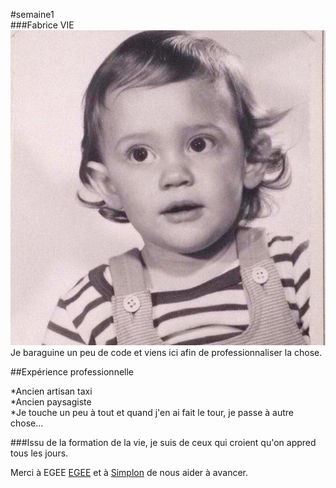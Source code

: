 #semaine1  
###Fabrice VIE  
![Photo de moi](https://github.com/Sethi-Skyler/Semaine1/blob/master/Images/moi%20b%C3%A9b%C3%A9.jpg "photo de moi bébé")  
Je baraguine un peu de code et viens ici afin de professionnaliser la chose.  

##Expérience professionnelle  

  *Ancien artisan taxi  
  *Ancien paysagiste  
  *Je touche un peu à tout et quand j'en ai fait le tour, je passe à autre chose...  

###Issu de la formation de la vie, je suis de ceux qui croient qu'on appred tous les jours.  
  
Merci à EGEE [EGEE](http://www.egee.asso.fr/ "site de EGEE") et à [Simplon](http://simplonline.co "site de Simplon") de nous aider à avancer.
